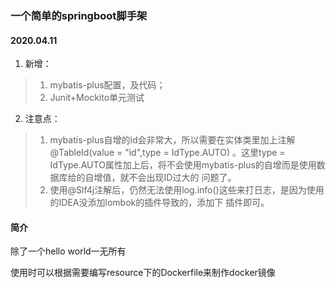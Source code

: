 ### 一个简单的springboot脚手架


#### 2020.04.11
1. 新增：
>   1. mybatis-plus配置，及代码；
>   2. Junit+Mockito单元测试
2. 注意点：
>   1. mybatis-plus自增的id会非常大，所以需要在实体类里加上注解 @TableId(value = "id",type = IdType.AUTO)
。这里type = IdType.AUTO属性加上后，将不会使用mybatis-plus的自增而是使用数据库给的自增值，就不会出现ID过大的
问题了。
>   2. 使用@Slf4j注解后，仍然无法使用log.info()这些来打日志，是因为使用的IDEA没添加lombok的插件导致的，添加下
插件即可。

#### 简介
除了一个hello world一无所有

使用时可以根据需要编写resource下的Dockerfile来制作docker镜像



